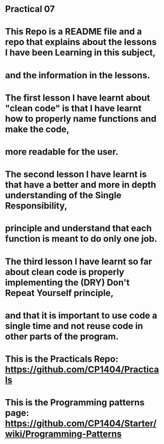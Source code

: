 # Practical 07
# This Repo is a README file and a repo that explains about the lessons I have been Learning in this subject,
# and the information in the lessons.
# The first lesson I have learnt about "clean code" is that I have learnt how to properly name functions and make the code,
# more readable for the user.
# The second lesson I have learnt is that have a better and more in depth understanding of the Single Responsibility,
# principle and understand that each function is meant to do only one job.
# The third lesson I have learnt so far about clean code is properly implementing the (DRY) Don't Repeat Yourself principle,
# and that it is important to use code a single time and not reuse code in other parts of the program.
# This is the Practicals Repo: https://github.com/CP1404/Practicals
# This is the Programming patterns page: https://github.com/CP1404/Starter/wiki/Programming-Patterns
